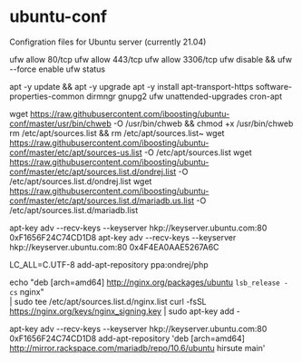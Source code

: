 # ubuntu-conf
Configration files for Ubuntu server (currently 21.04)

ufw allow 80/tcp
ufw allow 443/tcp
ufw allow 3306/tcp
ufw disable && ufw --force enable
ufw status

apt -y update && apt -y upgrade
apt -y install apt-transport-https software-properties-common dirmngr gnupg2 ufw unattended-upgrades cron-apt

wget https://raw.githubusercontent.com/iboosting/ubuntu-conf/master/usr/bin/chweb -O /usr/bin/chweb && chmod +x /usr/bin/chweb
rm /etc/apt/sources.list && rm /etc/apt/sources.list~
wget https://raw.githubusercontent.com/iboosting/ubuntu-conf/master/etc/apt/sources-us.list -O /etc/apt/sources.list
wget https://raw.githubusercontent.com/iboosting/ubuntu-conf/master/etc/apt/sources.list.d/ondrej.list -O /etc/apt/sources.list.d/ondrej.list
wget https://raw.githubusercontent.com/iboosting/ubuntu-conf/master/etc/apt/sources.list.d/mariadb.us.list -O /etc/apt/sources.list.d/mariadb.list

apt-key adv --recv-keys --keyserver hkp://keyserver.ubuntu.com:80 0xF1656F24C74CD1D8
apt-key adv --recv-keys --keyserver hkp://keyserver.ubuntu.com:80 0x4F4EA0AAE5267A6C

LC_ALL=C.UTF-8 add-apt-repository ppa:ondrej/php

echo "deb [arch=amd64] http://nginx.org/packages/ubuntu `lsb_release -cs` nginx" \
    | sudo tee /etc/apt/sources.list.d/nginx.list
curl -fsSL https://nginx.org/keys/nginx_signing.key | sudo apt-key add -

apt-key adv --recv-keys --keyserver hkp://keyserver.ubuntu.com:80 0xF1656F24C74CD1D8
add-apt-repository 'deb [arch=amd64] http://mirror.rackspace.com/mariadb/repo/10.6/ubuntu hirsute main'
